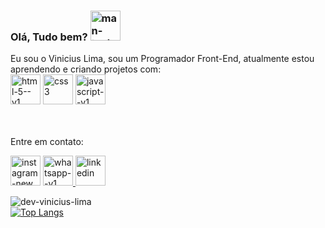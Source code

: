 ### Olá, Tudo bem? <img width="48" height="48" src="https://img.icons8.com/emoji/48/man-technologyst.png" alt="man-technologyst"/>

Eu sou o Vinicius Lima, sou um Programador Front-End, atualmente estou aprendendo e criando projetos com: <br/>
<a href="#"><img width="48" height="48" src="https://img.icons8.com/color/48/html-5--v1.png" alt="html-5--v1"/></a>
<a href="#"><img width="48" height="48" src="https://img.icons8.com/color/48/css3.png" alt="css3"/></a>
<a href="#"><img width="48" height="48" src="https://img.icons8.com/color/48/javascript--v1.png" alt="javascript--v1"/></a><br/> <br/> <br/>

Entre em contato:<br/>

<a href="https://www.instagram.com/viniciuslimaof"><img width="48" height="48" src="https://img.icons8.com/fluency/48/instagram-new.png" alt="instagram-new"/></a>
<a href = "https://wa.me/5592985051739"><img width="48" height="48" src="https://img.icons8.com/color/48/whatsapp--v1.png" alt="whatsapp--v1"/>
<a href = "https://www.linkedin.com/in/vinicius-lima-83b427223/"><img width="48" height="48" src="https://img.icons8.com/fluency/48/linkedin.png" alt="linkedin"/> </a> <br/>



![dev-vinicius-lima](https://github-readme-stats.vercel.app/api?username=dev-vinicius-lima&show_icons=true&theme=dracula) <br/>
[![Top Langs](https://github-readme-stats.vercel.app/api/top-langs/?username=dev-vinicius-lima)](https://github.com/dev-vinicius-lima/github-readme-stats)



